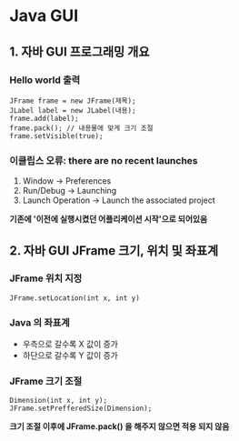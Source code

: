# Java GUI

## 1. 자바 GUI 프로그래밍 개요
### Hello world 출력
```
JFrame frame = new JFrame(제목);
JLabel label = new JLabel(내용);
frame.add(label);
frame.pack(); // 내용물에 맞게 크기 조절
frame.setVisible(true);
```
### 이클립스 오류: there are no recent launches
1. Window -> Preferences
2. Run/Debug -> Launching
3. Launch Operation -> Launch the associated project

**기존에 '이전에 실행시켰던 어플리케이션 시작'으로 되어있음**

## 2. 자바 GUI JFrame 크기, 위치 및 좌표계
### JFrame 위치 지정
```
JFrame.setLocation(int x, int y)
```
### Java 의 좌표계
* 우측으로 갈수록 X 값이 증가
* 하단으로 갈수록 Y 값이 증가

### JFrame 크기 조절
```
Dimension(int x, int y);
JFrame.setPrefferedSize(Dimension);
```
**크기 조절 이후에 JFrame.pack() 을 해주지 않으면 적용 되지 않음**